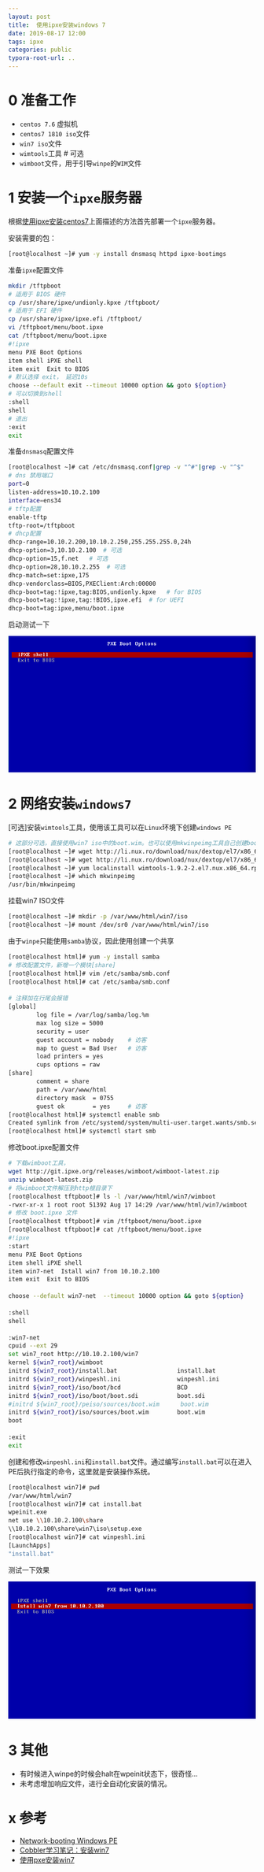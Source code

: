 ```yaml
---
layout: post
title:  使用ipxe安装windows 7
date: 2019-08-17 12:00
tags: ipxe
categories: public
typora-root-url: ..
---
```




# 0 准备工作



- `centos 7.6` 虚拟机
- `centos7 1810 iso`文件
- `win7 iso`文件
- `wimtools`工具   # 可选
- `wimboot`文件，用于引导`winpe`的`WIM`文件



# 1 安装一个`ipxe`服务器

根据[使用ipxe安装centos7](/public/2019/08/12/net-install-centos7-with-ipxe.html)上面描述的方法首先部署一个`ipxe`服务器。

安装需要的包：

```bash
[root@localhost ~]# yum -y install dnsmasq httpd ipxe-bootimgs
```

准备`ipxe`配置文件

```bash
mkdir /tftpboot
# 适用于 BIOS 硬件
cp /usr/share/ipxe/undionly.kpxe /tftpboot/
# 适用于 EFI 硬件
cp /usr/share/ipxe/ipxe.efi /tftpboot/
vi /tftpboot/menu/boot.ipxe
cat /tftpboot/menu/boot.ipxe
#!ipxe
menu PXE Boot Options
item shell iPXE shell
item exit  Exit to BIOS
# 默认选择 exit， 延迟10s
choose --default exit --timeout 10000 option && goto ${option}
# 可以切换到shell
:shell
shell
# 退出
:exit
exit
```

准备`dnsmasq`配置文件

```bash
[root@localhost ~]# cat /etc/dnsmasq.conf|grep -v "^#"|grep -v "^$"
# dns 禁用端口
port=0
listen-address=10.10.2.100
interface=ens34
# tftp配置
enable-tftp
tftp-root=/tftpboot
# dhcp配置
dhcp-range=10.10.2.200,10.10.2.250,255.255.255.0,24h
dhcp-option=3,10.10.2.100  # 可选
dhcp-option=15,f.net   # 可选
dhcp-option=28,10.10.2.255  # 可选
dhcp-match=set:ipxe,175
dhcp-vendorclass=BIOS,PXEClient:Arch:00000
dhcp-boot=tag:!ipxe,tag:BIOS,undionly.kpxe   # for BIOS
dhcp-boot=tag:!ipxe,tag:!BIOS,ipxe.efi  # for UEFI
dhcp-boot=tag:ipxe,menu/boot.ipxe
```

启动测试一下

![pxe-boot-options](/images/install-win7-with-ipxe/pxe-boot-options.png)




# 2 网络安装`windows7`

[可选]安装`wimtools`工具，使用该工具可以在`Linux`环境下创建`windows PE`

```bash
# 这部分可选，直接使用win7 iso中的boot.wim。也可以使用mkwinpeimg工具自己创建boot.wim，但是似乎没有什么区别；
[root@localhost ~]# wget http://li.nux.ro/download/nux/dextop/el7/x86_64//wimtools-1.9.2-2.el7.nux.x86_64.rpm
[root@localhost ~]# wget http://li.nux.ro/download/nux/dextop/el7/x86_64/libwim15-1.9.2-2.el7.nux.x86_64.rpm
[root@localhost ~]# yum localinstall wimtools-1.9.2-2.el7.nux.x86_64.rpm libwim15-1.9.2-2.el7.nux.x86_64.rpm
[root@localhost ~]# which mkwinpeimg
/usr/bin/mkwinpeimg
```

挂载win7 ISO文件

```bash
[root@localhost ~]# mkdir -p /var/www/html/win7/iso
[root@localhost ~]# mount /dev/sr0 /var/www/html/win7/iso
```
由于`winpe`只能使用`samba`协议，因此使用创建一个共享

```bash
[root@localhost html]# yum -y install samba
# 修改配置文件，新增一个模块[share]
[root@localhost html]# vim /etc/samba/smb.conf
[root@localhost html]# cat /etc/samba/smb.conf

# 注释加在行尾会报错
[global]
        log file = /var/log/samba/log.%m
        max log size = 5000
        security = user
        guest account = nobody    # 访客
        map to guest = Bad User   # 访客
        load printers = yes
        cups options = raw
[share]
        comment = share
        path = /var/www/html
        directory mask  = 0755
        guest ok        = yes     # 访客
[root@localhost html]# systemctl enable smb
Created symlink from /etc/systemd/system/multi-user.target.wants/smb.service to /usr/lib/systemd/system/smb.service.
[root@localhost html]# systemctl start smb
```

修改boot.ipxe配置文件

```bash
# 下载wimboot工具，
wget http://git.ipxe.org/releases/wimboot/wimboot-latest.zip
unzip wimboot-latest.zip
# 将wimboot文件解压到http根目录下
[root@localhost tftpboot]# ls -l /var/www/html/win7/wimboot
-rwxr-xr-x 1 root root 51392 Aug 17 14:29 /var/www/html/win7/wimboot
# 修改 boot.ipxe 文件
[root@localhost tftpboot]# vim /tftpboot/menu/boot.ipxe
[root@localhost tftpboot]# cat /tftpboot/menu/boot.ipxe
#!ipxe
:start
menu PXE Boot Options
item shell iPXE shell
item win7-net  Istall win7 from 10.10.2.100
item exit  Exit to BIOS

choose --default win7-net  --timeout 10000 option && goto ${option}

:shell
shell

:win7-net
cpuid --ext 29
set win7_root http://10.10.2.100/win7
kernel ${win7_root}/wimboot
initrd ${win7_root}/install.bat                 install.bat
initrd ${win7_root}/winpeshl.ini                winpeshl.ini
initrd ${win7_root}/iso/boot/bcd                BCD
initrd ${win7_root}/iso/boot/boot.sdi           boot.sdi
#initrd ${win7_root}/peiso/sources/boot.wim      boot.wim
initrd ${win7_root}/iso/sources/boot.wim        boot.wim
boot

:exit
exit


```

创建和修改`winpeshl.ini`和`install.bat`文件。通过编写`install.bat`可以在进入PE后执行指定的命令，这里就是安装操作系统。

```bash
[root@localhost win7]# pwd
/var/www/html/win7
[root@localhost win7]# cat install.bat
wpeinit.exe
net use \\10.10.2.100\share
\\10.10.2.100\share\win7\iso\setup.exe
[root@localhost win7]# cat winpeshl.ini
[LaunchApps]
"install.bat"
```

测试一下效果

![install win7 options](/images/install-win7-with-ipxe/install-win7-item.png)

# 3 其他

- 有时候进入winpe的时候会halt在wpeinit状态下，很奇怪...
- 未考虑增加响应文件，进行全自动化安装的情况。


# x 参考

- [Network-booting Windows PE](<http://ipxe.org/howto/winpe>)
- [Cobbler学习笔记：安装win7](/public/2018/09/02/install-win7-with-cobbler.html)
- [使用pxe安装win7](/lib/staticfile/net-install-win7-with-pxe.txt)
